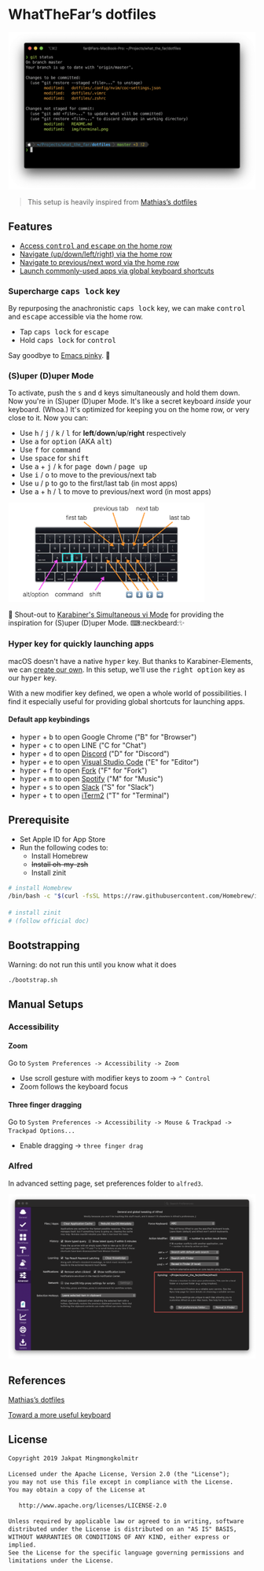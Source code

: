 # WhatTheFar’s dotfiles

![](img/terminal.png)

> This setup is heavily inspired from [Mathias’s dotfiles](https://github.com/mathiasbynens/dotfiles)

## Features

- [Access <kbd>control</kbd> and <kbd>escape</kbd> on the home row](#supercharge-caps-lock-key)
- [Navigate (up/down/left/right) via the home row](#super-duper-mode)
- [Navigate to previous/next word via the home row](#super-duper-mode)
- [Launch commonly-used apps via global keyboard shortcuts](#hyper-key-for-quickly-launching-apps)

### Supercharge <kbd>caps lock</kbd> key

By repurposing the anachronistic <kbd>caps lock</kbd> key, we can make <kbd>control</kbd> and <kbd>escape</kbd> accessible via the home row.

- Tap <kbd>caps lock</kbd> for <kbd>escape</kbd>
- Hold <kbd>caps lock</kbd> for <kbd>control</kbd>

Say goodbye to [Emacs pinky](http://wiki.c2.com/?EmacsPinky). 👋

### (S)uper (D)uper Mode

To activate, push the <kbd>s</kbd> and <kbd>d</kbd> keys simultaneously and hold them down. Now you're in (S)uper (D)uper Mode. It's like a secret keyboard _inside_ your keyboard. (Whoa.) It's optimized for keeping you on the home row, or very close to it. Now you can:

- Use <kbd>h</kbd> / <kbd>j</kbd> / <kbd>k</kbd> / <kbd>l</kbd> for **left**/**down**/**up**/**right** respectively
- Use <kbd>a</kbd> for <kbd>option</kbd> (AKA <kbd>alt</kbd>)
- Use <kbd>f</kbd> for <kbd>command</kbd>
- Use <kbd>space</kbd> for <kbd>shift</kbd>
- Use <kbd>a</kbd> + <kbd>j</kbd> / <kbd>k</kbd> for <kbd>page down</kbd> / <kbd>page up</kbd>
- Use <kbd>i</kbd> / <kbd>o</kbd> to move to the previous/next tab
- Use <kbd>u</kbd> / <kbd>p</kbd> to go to the first/last tab (in most apps)
- Use <kbd>a</kbd> + <kbd>h</kbd> / <kbd>l</kbd> to move to previous/next word (in most apps)

[<img width="400" alt="(S)uper (D)uper Mode Keybindings" src="img/super-duper-mode.png">](img/super-duper-mode.png)

📣 Shout-out to [Karabiner's Simultaneous vi Mode](https://github.com/tekezo/Karabiner/blob/05ca98733f3e3501e0679814c3795d1cb57e177f/src/core/server/Resources/include/checkbox/simultaneouskeypresses_vi_mode.xml#L4-L10) for providing the inspiration for (S)uper (D)uper Mode. ⌨:neckbeard:✨

### Hyper key for quickly launching apps

macOS doesn't have a native <kbd>hyper</kbd> key.
But thanks to Karabiner-Elements, we can [create our own](src/.config/karabiner/assets/complex_modifications/hyper.json).
In this setup, we'll use the <kbd>right option</kbd> key as our <kbd>hyper</kbd> key.

With a new modifier key defined, we open a whole world of possibilities.
I find it especially useful for providing global shortcuts for launching apps.

#### Default app keybindings

- <kbd>hyper</kbd> + <kbd>b</kbd> to open Google Chrome ("B" for "Browser")
- <kbd>hyper</kbd> + <kbd>c</kbd> to open LINE ("C for "Chat")
- <kbd>hyper</kbd> + <kbd>d</kbd> to open [Discord](https://discord.com/) ("D" for "Discord")
- <kbd>hyper</kbd> + <kbd>e</kbd> to open [Visual Studio Code](https://code.visualstudio.com/) ("E" for "Editor")
- <kbd>hyper</kbd> + <kbd>f</kbd> to open [Fork](https://git-fork.com/) ("F" for "Fork")
- <kbd>hyper</kbd> + <kbd>m</kbd> to open [Spotify](https://www.spotify.com/) ("M" for "Music")
- <kbd>hyper</kbd> + <kbd>s</kbd> to open [Slack](https://slack.com/downloads/osx) ("S" for "Slack")
- <kbd>hyper</kbd> + <kbd>t</kbd> to open [iTerm2](https://www.iterm2.com/) ("T" for "Terminal")

## Prerequisite

- Set Apple ID for App Store
- Run the following codes to:
  - Install Homebrew
  - ~~Install oh-my-zsh~~
  - Install zinit

```bash
# install Homebrew
/bin/bash -c "$(curl -fsSL https://raw.githubusercontent.com/Homebrew/install/HEAD/install.sh)"

# install zinit
# (follow official doc)
```

## Bootstrapping

Warning: do not run this until you know what it does

```bash
./bootstrap.sh
```

## Manual Setups

### Accessibility

#### Zoom

Go to `System Preferences -> Accessibility -> Zoom`

- Use scroll gesture with modifier keys to zoom -> `^ Control`
- Zoom follows the keyboard focus

#### Three finger dragging

Go to `System Preferences -> Accessibility -> Mouse & Trackpad -> Trackpad Options...`

- Enable dragging -> `three finger drag`

### Alfred

In advanced setting page, set preferences folder to `alfred3`.

![](img/alfred-sync.png)

## References

[Mathias’s dotfiles](https://github.com/mathiasbynens/dotfiles)

[Toward a more useful keyboard](https://github.com/jasonrudolph/keyboard)

## License

    Copyright 2019 Jakpat Mingmongkolmitr

    Licensed under the Apache License, Version 2.0 (the "License");
    you may not use this file except in compliance with the License.
    You may obtain a copy of the License at

       http://www.apache.org/licenses/LICENSE-2.0

    Unless required by applicable law or agreed to in writing, software
    distributed under the License is distributed on an "AS IS" BASIS,
    WITHOUT WARRANTIES OR CONDITIONS OF ANY KIND, either express or implied.
    See the License for the specific language governing permissions and
    limitations under the License.
